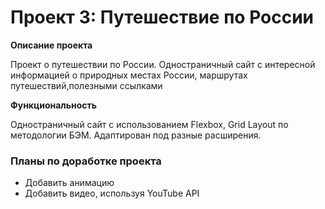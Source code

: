 # Проект 3: Путешествие по России

**Описание проекта**

Проект о путешествии по России. Одностраничный сайт с интересной информацией о природных местах России, маршрутах путешествий,полезными ссылками

**Функциональность**

Одностраничный сайт с использованием Flexbox, Grid Layout по методологии БЭМ. Адаптирован под разные расширения.

### Планы по доработке проекта
* Добавить анимацию
* Добавить видео, используя YouTube API